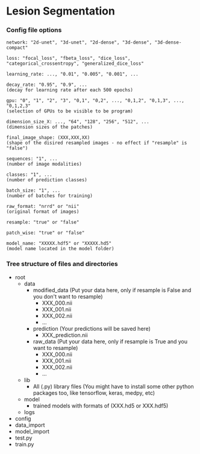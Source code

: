 # Lesion Segmentation

### Config file options

    network: "2d-unet", "3d-unet", "2d-dense", "3d-dense", "3d-dense-compact"
	
    loss: "focal_loss", "fbeta_loss", "dice_loss", "categorical_crossentropy", "generalized_dice_loss"
	
	learning_rate: ..., "0.01", "0.005", "0.001", ...
	
	decay_rate: "0.95", "0.9", ...
	(decay for learning rate after each 500 epochs)
	
	gpu: "0", "1", "2", "3", "0,1", "0,2", ..., "0,1,2", "0,1,3", ..., "0,1,2,3"
	(selection of GPUs to be visible to be program)
	
	dimension_size_X: ..., "64", "128", "256", "512", ...
	(dimension sizes of the patches)
	
	final_image_shape: (XXX,XXX,XX)
	(shape of the disired resampled images - no effect if "resample" is "false")
	
	sequences: "1", ...
	(number of image modalities)
	
	classes: "1", ...
	(number of prediction classes)
	
	batch_size: "1", ...
	(number of batches for training)
	
	raw_format: "nrrd" or "nii"
	(original format of images)
	
	resample: "true" or "false"
	
	patch_wise: "true" or "false"
	
	model_name: "XXXXX.hdf5" or "XXXXX.hd5"
	(model name located in the model folder)
	
### Tree structure of files and directories

- root
	- data
		- modified_data		   (Put your data here, only if resample is False and you don't want to resample)
			- XXX_000.nii
			- XXX_001.nii
			- XXX_002.nii
			- ...	
		- prediction		   (Your predictions will be saved here)
			- XXX_prediction.nii
		- raw_data		       (Put your data here, only if resample is True and you want to resample)
			- XXX_000.nii
			- XXX_001.nii
			- XXX_002.nii
			- ...
	- lib
		- All (.py) library files (You might have to install some other python packages too, like tensorflow, keras, medpy, etc)
	- model
		- trained models with formats of (XXX.hd5 or XXX.hdf5)
	- logs
- config
- data_import
- model_import
- test.py
- train.py

